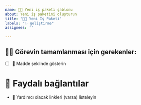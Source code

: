```yaml
---
name: 👨‍💻 Yeni iş paketi şablonu
about: Yeni iş paketini oluşturun
title: "👨‍💻 Yeni İş Paketi"
labels: "✨ geliştirme"
assignees: ''

---
```


## 👨‍💻 Görevin tamamlanması için gerekenler:
- [ ] 📃 Madde şeklinde gösterin

# 🔗 Faydalı bağlantılar
- 🦋 Yardımcı olacak linkleri (varsa) listeleyin
